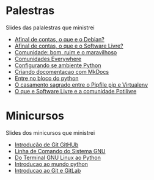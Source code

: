 # Palestras
Slides das palalestras que ministrei

* [Afinal de contas, o que e o Debian?](slides/Afinal-de-contas-o-que-e-o-Debian)
* [Afinal de contas, o que e o Software Livre?](slides/Afinal-de-contas-o-que-e-Software-Livre)
* [Comunidade: bom, ruim e o maravilhoso](slides/Comunidade-bom-ruim-e-o-maravilhoso)
* [Comunidades Everywhere](slides/Comunidades-Everywhere)
* [Configurando se ambiente Python](slides/Configurando-se-ambiente-Python)
* [Criando docomentacao com MkDocs](slides/Criando-docomentacao-com-MkDocs)
* [Entre no bloco do python](slides/entre-no-bloco-do-python)
* [O casamento sagrado entre o Pipfile pip e Virtualenv](slides/O-casamento-sagrado-entre-o-Pipfile-pip-e-Virtualenv)
* [O que e Software Livre e a comunidade Potilivre](slides/O-que-e-Software-Livre-e-a-comunidade-Potilivre)

# Minicursos
Slides dos minicursos que ministrei
* [Introdução de Git GitHUb](slides/Minicurso-de-Git-e-Github)
* [Linha de Comando do Sistema GNU](slides/Minicurso-de-Linha-de-Comando-do-Sistema-GNU)
* [Do Terminal GNU Linux ao Python](slides/Minicurso-Do-Terminal-GNU-Linux-ao-Python)
* [Introducao ao mundo python](slides/introducao-ao-mundo-python)
* [Introducao ao Git e GitLab](slides/minicurso-de-git-gitlab)
